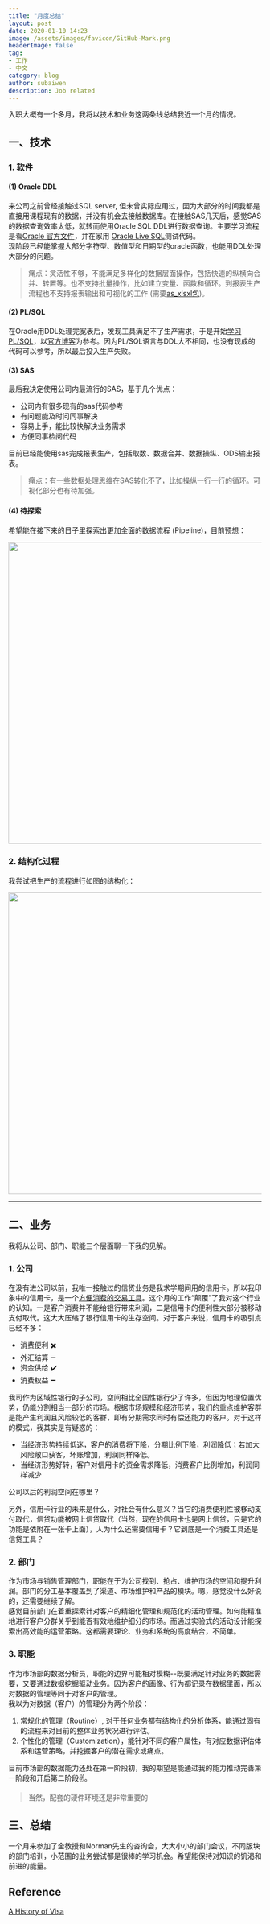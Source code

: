 ```yaml
---
title: "月度总结"
layout: post
date: 2020-01-10 14:23
image: /assets/images/favicon/GitHub-Mark.png
headerImage: false
tag:
- 工作
- 中文
category: blog
author: subaiwen
description: Job related
---
```


入职大概有一个多月，我将以技术和业务这两条线总结我近一个月的情况。

## 一、技术
### 1. 软件
#### (1) Oracle DDL
来公司之前曾经接触过SQL server, 但未曾实际应用过，因为大部分的时间我都是直接用课程现有的数据，并没有机会去接触数据库。在接触SAS几天后，感觉SAS的数据查询效率太低，就转而使用Oracle SQL DDL进行数据查询。主要学习流程是看[Oracle 官方文件](https://docs.oracle.com/en/database/oracle/oracle-database/19/sqlrf/index.html)，并在家用
[Oracle Live SQL](https://livesql.oracle.com/)测试代码。  
现阶段已经能掌握大部分字符型、数值型和日期型的oracle函数，也能用DDL处理大部分的问题。
> 痛点：灵活性不够，不能满足多样化的数据层面操作，包括快速的纵横向合并、转置等。也不支持批量操作，比如建立变量、函数和循环。到报表生产流程也不支持报表输出和可视化的工作 (需要[as_xlsxl包](https://technology.amis.nl/2011/02/19/create-an-excel-file-with-plsql/))。

#### (2) PL/SQL
在Oracle用DDL处理完宽表后，发现工具满足不了生产需求，于是开始[学习PL/SQL](https://m.bilibili.com/video/av49926566)，以[官方博客](https://blogs.oracle.com/oraclemagazine/plsql-101)为参考。因为PL/SQL语言与DDL大不相同，也没有现成的代码可以参考，所以最后投入生产失败。

#### (3) SAS
最后我决定使用公司内最流行的SAS，基于几个优点：

- 公司内有很多现有的sas代码参考
- 有问题能及时问同事解决
- 容易上手，能比较快解决业务需求
- 方便同事检阅代码

目前已经能使用sas完成报表生产，包括取数、数据合并、数据操纵、ODS输出报表。

> 痛点：有一些数据处理思维在SAS转化不了，比如操纵一行一行的循环。可视化部分也有待加强。

#### (4) 待探索
希望能在接下来的日子里探索出更加全面的数据流程 (Pipeline)，目前预想：
<p align="center">
  <img src="https://tva1.sinaimg.cn/large/006tNbRwgy1gar9nm7bgyj30xq0bw76r.jpg" width="600">
</p>  

### 2. 结构化过程
我尝试把生产的流程进行如图的结构化：  
<p align="center">
  <img src="https://tva1.sinaimg.cn/large/006tNbRwgy1gar9s6p8mij30la0pqq89.jpg" width="600">
</p>  

---
## 二、业务
我将从公司、部门、职能三个层面聊一下我的见解。
### 1. 公司
在没有进公司以前，我唯一接触过的信贷业务是我求学期间用的信用卡。所以我印象中的信用卡，是一个[方便消费的交易工具](http://www.ruanyifeng.com/blog/2019/07/origin-of-credit-card.html?from=groupmessage&isappinstalled=0)。这个月的工作“颠覆”了我对这个行业的认知。一是客户消费并不能给银行带来利润，二是信用卡的便利性大部分被移动支付取代。这大大压缩了银行信用卡的生存空间。对于客户来说，信用卡的吸引点已经不多：

-  消费便利 ✖️
- 外汇结算 ➖
- 资金供给 ✔️
- 消费权益 ➖ 

我司作为区域性银行的子公司，空间相比全国性银行少了许多，但因为地理位置优势，仍能分割相当一部分的市场。根据市场规模和经济形势，我们的重点维护客群是能产生利润且风险较低的客群，即有分期需求同时有偿还能力的客户。对于这样的模式，我其实是有疑惑的：

- 当经济形势持续低迷，客户的消费将下降，分期比例下降，利润降低；若加大风险敞口获客，坏账增加，利润同样降低。
- 当经济形势好转，客户对信用卡的资金需求降低，消费客户比例增加，利润同样减少

公司以后的利润空间在哪里？

另外，信用卡行业的未来是什么，对社会有什么意义？当它的消费便利性被移动支付取代，信贷功能被网上信贷取代（当然，现在的信用卡也是网上信贷，只是它的功能是依附在一张卡上面），人为什么还需要信用卡？它到底是一个消费工具还是信贷工具？

### 2. 部门
作为市场与销售管理部门，职能在于为公司找到、抢占、维护市场的空间和提升利润。部门的分工基本覆盖到了渠道、市场维护和产品的模块。嗯，感觉没什么好说的，还需要继续了解。  
感觉目前部门在着重探索针对客户的精细化管理和规范化的活动管理。如何能精准地进行客户分群关乎到能否有效地维护细分的市场。而通过实验式的活动设计能探索出高效能的运营策略。这都需要理论、业务和系统的高度结合，不简单。  

### 3. 职能
作为市场部的数据分析员，职能的边界可能相对模糊--既要满足针对业务的数据需要，又要通过数据挖掘驱动业务。因为客户的画像、行为都记录在数据里面，所以对数据的管理等同于对客户的管理。  
我以为对数据（客户）的管理分为两个阶段：  

1)  常规化的管理（Routine）, 对于任何业务都有结构化的分析体系，能通过固有的流程来对目前的整体业务状况进行评估。  
2) 个性化的管理（Customization），能针对不同的客户属性，有对应数据评估体系和运营策略，并挖掘客户的潜在需求或痛点。 

目前市场部的数据能力还处在第一阶段初，我的期望是能通过我的能力推动完善第一阶段和开启第二阶段✌️。

> 当然，配套的硬件环境还是非常重要的

## 三、总结
一个月来参加了金教授和Norman先生的咨询会，大大小小的部门会议，不同版块的部门培训，小范围的业务尝试都是很棒的学习机会。希望能保持对知识的饥渴和前进的能量。

## Reference
[A History of Visa](http://minesafetydisclosures.com/blog/2019/5/29/part-l-a-history-of-visa)

